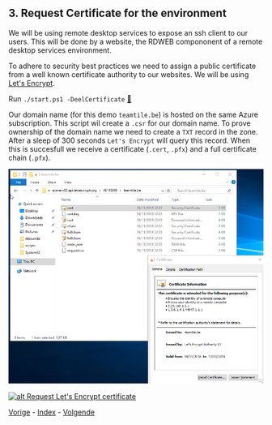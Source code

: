 ## 3. Request Certificate for the environment

We will be using remote desktop services to expose an ssh client to our users. This will be done by a website, the RDWEB compononent of a remote desktop services environment.

To adhere to security best practices we need to assign a public certificate from a well known certificate authority to our websites. We will be using [Let's Encrypt](https://letsencrypt.org/).

Run `./start.ps1 -DeelCertificate` [:memo:](../scripts/RequestCertificate.ps1)

Our domain name (for this demo `teamtile.be`) is hosted on the same Azure subscription. This script wil create a `.csr` for our domain name. To prove ownership of the domain name we need to create a `TXT` record in the zone. After a sleep of 300 seconds `Let's Encrypt` will query this record. When this is succesfull we receive a certificate (`.cert`, `.pfx`) and a full certificate chain (`.pfx`).

![alt Certificate](../images/3.Certificate.png)

[![alt Request Let's Encrypt certificate](https://i.ytimg.com/vi/6F56iUcalrc/sddefault.jpg)](https://youtu.be/6F56iUcalrc)

[Vorige](./2.CreateTheMachines.md) - [Index](./index.md) - [Volgende](./4.CreateTheRDSFarm.md)